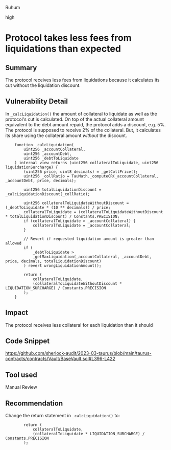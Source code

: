 Ruhum

high

# Protocol takes less fees from liquidations than expected

## Summary
The protocol receives less fees from liquidations because it calculates its cut without the liquidation discount.

## Vulnerability Detail
In `_calcLiquidation()` the amount of collateral to liquidate as well as the protocol's cut is calculated. On top of the actual collateral amount equivalent to the debt amount repaid, the protocol adds a discount, e.g. 5%. The protocol is supposed to receive 2% of the collateral. But, it calculates its share using the collateral amount *without* the discount. 
```sol
    function _calcLiquidation(
        uint256 _accountCollateral,
        uint256 _accountDebt,
        uint256 _debtToLiquidate
    ) internal view returns (uint256 collateralToLiquidate, uint256 liquidationSurcharge) {
        (uint256 price, uint8 decimals) = _getCollPrice();
        uint256 _collRatio = TauMath._computeCR(_accountCollateral, _accountDebt, price, decimals);

        uint256 totalLiquidationDiscount = _calcLiquidationDiscount(_collRatio);

        uint256 collateralToLiquidateWithoutDiscount = (_debtToLiquidate * (10 ** decimals)) / price;
        collateralToLiquidate = (collateralToLiquidateWithoutDiscount * totalLiquidationDiscount) / Constants.PRECISION;
        if (collateralToLiquidate > _accountCollateral) {
            collateralToLiquidate = _accountCollateral;
        }

        // Revert if requested liquidation amount is greater than allowed
        if (
            _debtToLiquidate >
            _getMaxLiquidation(_accountCollateral, _accountDebt, price, decimals, totalLiquidationDiscount)
        ) revert wrongLiquidationAmount();

        return (
            collateralToLiquidate,
            (collateralToLiquidateWithoutDiscount * LIQUIDATION_SURCHARGE) / Constants.PRECISION
        );
    }
```

## Impact
The protocol receives less collateral for each liquidation than it should

## Code Snippet
https://github.com/sherlock-audit/2023-03-taurus/blob/main/taurus-contracts/contracts/Vault/BaseVault.sol#L396-L422

## Tool used

Manual Review

## Recommendation
Change the return statement in `_calcLiquidation()` to:

```sol
        return (
            collateralToLiquidate,
            (collateralToLiquidate * LIQUIDATION_SURCHARGE) / Constants.PRECISION
        );
```
